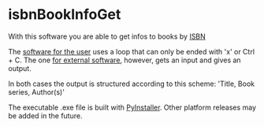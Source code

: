 # isbnBookInfoGet

With this software you are able to get infos to books by [ISBN](https://en.wikipedia.org/wiki/International_Standard_Book_Number)

The [software for the user](https://github.com/1amn0body/isbnBookInfoGet/blob/main/isbnBookInfoGet.py) uses a loop that can only be ended with 'x' or Ctrl + C.
The one [for external software](https://github.com/1amn0body/isbnBookInfoGet/blob/main/isbnBookInfoGet-1in1out.py), however, gets an input and gives an output.

In both cases the output is structured according to this scheme: 'Title, Book series, Author(s)'

The executable .exe file is built with [PyInstaller](http://www.pyinstaller.org/).
Other platform releases may be added in the future.
